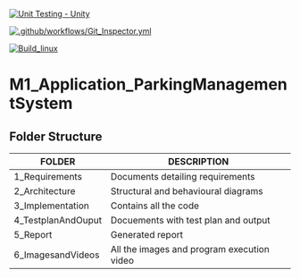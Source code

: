 [![Unit Testing - Unity](https://github.com/SharonGladys-31/M1_Application_ParkingManagementSystem/actions/workflows/unity.yml/badge.svg)](https://github.com/SharonGladys-31/M1_Application_ParkingManagementSystem/actions/workflows/unity.yml)

[![.github/workflows/Git_Inspector.yml](https://github.com/SharonGladys-31/M1_Application_ParkingManagementSystem/actions/workflows/Git_Inspector.yml/badge.svg)](https://github.com/SharonGladys-31/M1_Application_ParkingManagementSystem/actions/workflows/Git_Inspector.yml)

[![Build_linux](https://github.com/SharonGladys-31/M1_Application_ParkingManagementSystem/actions/workflows/build_linux.yml/badge.svg)](https://github.com/SharonGladys-31/M1_Application_ParkingManagementSystem/actions/workflows/build_linux.yml)


# M1_Application_ParkingManagementSystem



Folder Structure
-----------------------


| FOLDER               | DESCRIPTION                                   |
|-----------           | -------------                                 |
|1_Requirements        | Documents detailing requirements              |
|2_Architecture        | Structural and behavioural diagrams           |
|3_Implementation      | Contains all the code                         |
|4_TestplanAndOuput    | Docuements with test plan and output          |
|5_Report              | Generated report                              |
|6_ImagesandVideos     | All the images and program execution video    |
